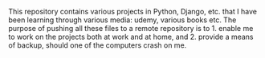 This repository contains various projects in Python, Django, etc. that I have been learning through various media: udemy, various books etc. The purpose of pushing all these files to a remote repository is to 1. enable me to work on the projects both at work and at home, and 2. provide a means of backup, should one of the computers crash on me.
